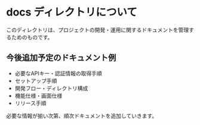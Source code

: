 # docs ディレクトリについて

このディレクトリは、プロジェクトの開発・運用に関するドキュメントを管理するためのものです。

## 今後追加予定のドキュメント例
- 必要なAPIキー・認証情報の取得手順
- セットアップ手順
- 開発フロー・ディレクトリ構成
- 機能仕様・画面仕様
- リリース手順

必要な情報が揃い次第、順次ドキュメントを追加していきます。 